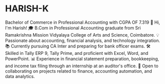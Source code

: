 # HARISH-K
Bachelor of Commerce in Professional Accounting with CGPA OF 7.319
👋 Hi, I'm Harish!
🎓 B.Com in Professional Accounting graduate from Sri Ramakrishna Mission Vidyalaya College of Arts and Science, Coimbatore.
💡 Passionate about accounting, financial analysis, and technology integration.
📚 Currently pursuing CA Inter and preparing for bank officer exams.
🛠 Skilled in Tally ERP 9, Tally Prime, and proficient with Excel, Word, and PowerPoint.
📊 Experience in financial statement preparation, bookkeeping, and income tax filing through an internship at an auditor's office.
🌟 Open to collaborating on projects related to finance, accounting automation, and data analytics.
